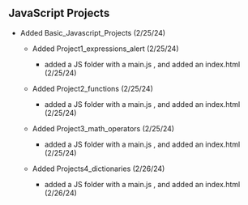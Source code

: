## JavaScript Projects

- Added Basic_Javascript_Projects (2/25/24)
    - Added Project1_expressions_alert  (2/25/24)
        - added a JS folder with a main.js , and added an index.html (2/25/24)
          
    - Added Project2_functions  (2/25/24)
        - added a JS folder with a main.js , and added an index.html (2/25/24)
          
     - Added Project3_math_operators (2/25/24)
        - added a JS folder with a main.js , and added an index.html (2/25/24)

    - Added Projects4_dictionaries (2/26/24)
        - added a JS folder with a main.js , and added an index.html (2/26/24)

